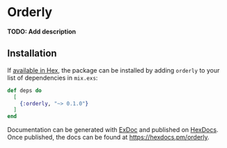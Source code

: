 # Orderly

**TODO: Add description**

## Installation

If [available in Hex](https://hex.pm/docs/publish), the package can be installed
by adding `orderly` to your list of dependencies in `mix.exs`:

```elixir
def deps do
  [
    {:orderly, "~> 0.1.0"}
  ]
end
```

Documentation can be generated with [ExDoc](https://github.com/elixir-lang/ex_doc)
and published on [HexDocs](https://hexdocs.pm). Once published, the docs can
be found at <https://hexdocs.pm/orderly>.

